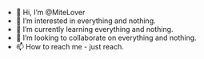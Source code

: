 - 👋 Hi, I’m @MiteLover
- 👀 I’m interested in everything and nothing.
- 🌱 I’m currently learning everything and nothing.
- 💞️ I’m looking to collaborate on everything and nothing.
- 📫 How to reach me - just reach.

<!---
MiteLover/MiteLover is a ✨ special ✨ repository because its `README.md` (this file) appears on your GitHub profile.
You can click the Preview link to take a look at your changes.
--->
